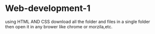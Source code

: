 # Web-development-1
using HTML AND CSS
download all the folder and files in a single folder then open it in any brower like chrome or morzila,etc.
